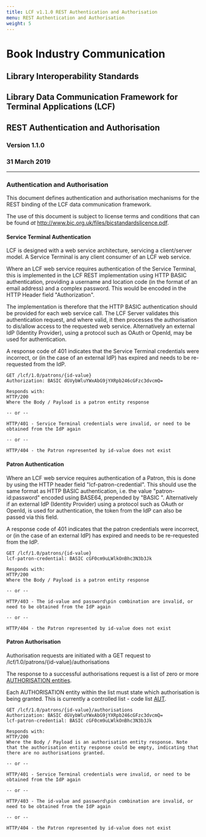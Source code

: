 ```yaml
---
title: LCF v1.1.0 REST Authentication and Authorisation
menu: REST Authentication and Authorisation
weight: 5
---
```


# Book Industry Communication

## Library Interoperability Standards

## Library Data Communication Framework for Terminal Applications (LCF)

## REST Authentication and Authorisation

### Version 1.1.0

### 31 March 2019

---

### Authentication and Authorisation

This document defines authentication and authorisation mechanisms for the REST binding of the LCF data communication framework.

The use of this document is subject to license terms and conditions that can be found *at* <http://www.bic.org.uk/files/bicstandardslicence.pdf>.

#### Service Terminal Authentication
LCF is designed with a web service architecture, servicing a client/server model. A Service Terminal is any client consumer of an LCF web service. 

Where an LCF web service requires authentication of the Service Terminal, this is implemented in the LCF REST implementation using HTTP BASIC authentication, providing a username and location code (in the format of an email address) and a complex password. This would be encoded in the HTTP Header field "Authorization".

The implementation is therefore that the HTTP BASIC authentication should be provided for each web service call. The LCF Server validates this authentication request, and where valid, it then processes the authorisation to dis/allow access to the requested web service. Alternatively an external IdP (Identity Provider), using a protocol such as OAuth or OpenId, may be used for authentication.

A response code of 401 indicates that the Service Terminal credentials were incorrect, or (in the case of an external IdP) has expired and needs to be re-requested from the IdP.

    GET /lcf/1.0/patrons/{id-value}
    Authorization: BASIC dGVybWluYWxAbG9jYXRpb246cGFzc3dvcmQ=
    
    Responds with:
    HTTP/200
    Where the Body / Payload is a patron entity response
    
    -- or --
    
    HTTP/401 - Service Terminal credentials were invalid, or need to be obtained from the IdP again
    
    -- or --
    
    HTTP/404 - the Patron represented by id-value does not exist


#### Patron Authentication

Where an LCF web service requires authentication of a Patron, this is done by using the HTTP header field "lcf-patron-credential". This should use the same format as HTTP BASIC authentication, i.e. the value "patron-id:password" encoded using BASE64, prepended by "BASIC ". Alternatively if an external IdP (Identity Provider) using a protocol such as OAuth or OpenId, is used for authentication, the token from the IdP can also be passed via this field.

A response code of 401 indicates that the patron credentials were incorrect, or (in the case of an external IdP) has expired and needs to be re-requested from the IdP.

    GET /lcf/1.0/patrons/{id-value}
    lcf-patron-credential: BASIC cGF0cm9uLWlkOnBhc3N3b3Jk
    
    Responds with:
    HTTP/200
    Where the Body / Payload is a patron entity response
    
    -- or --
    
    HTTP/403 - The id-value and password\pin combination are invalid, or need to be obtained from the IdP again
    
    -- or --
    
    HTTP/404 - the Patron represented by id-value does not exist


#### Patron Authorisation

Authorisation requests are initiated with a GET request to /lcf/1.0/patrons/{id-value}/authorisations

The response to a successful authorisations request is a list of zero or more [AUTHORISATION entities](LCF-Dataframeworks.md#E13). 

Each AUTHORISATION entity within the list must state which authorisation is being granted. This is currently a controlled list - code list [AUT](LCF-CodeLists.md#AUT). 


    GET /lcf/1.0/patrons/{id-value}/authorisations
    Authorization: BASIC dGVybWluYWxAbG9jYXRpb246cGFzc3dvcmQ=
    lcf-patron-credential: BASIC cGF0cm9uLWlkOnBhc3N3b3Jk
    
    Responds with:
    HTTP/200
    Where the Body / Payload is an authorisation entity response. Note that the authorisation entity response could be empty, indicating that there are no authorisations granted.
    
    -- or --
    
    HTTP/401 - Service Terminal credentials were invalid, or need to be obtained from the IdP again
    
    -- or --
    
    HTTP/403 - The id-value and password\pin combination are invalid, or need to be obtained from the IdP again
    
    -- or --
    
    HTTP/404 - the Patron represented by id-value does not exist
